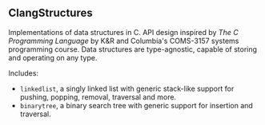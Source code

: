 ## ClangStructures

Implementations of data structures in C. API design inspired by _The C Programming Language_ by K&R and Columbia's COMS-3157 systems programming course. Data structures are type-agnostic, capable of storing and operating on any type.

Includes:
- `linkedlist`, a singly linked list with generic stack-like support for pushing, popping, removal, traversal and more.
- `binarytree`, a binary search tree with generic support for insertion and traversal.

